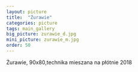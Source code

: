 ```yaml
---
layout: picture
title:  "Żurawie"
categories: picture
tags: main_gallery
big_picture: zurawie_d.jpg
mini_picture: zurawie_m.jpg
order: 50
---
```

Żurawie, 90x80,technika mieszana na płótnie 2018
